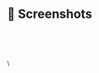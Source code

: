 # 🌄 Screenshots

&#x20;  &#x20;

<figure><img src="https://github.com/tomatophp/filament-pos/raw/master/arts/print.png" alt=""><figcaption></figcaption></figure>

<figure><img src="https://github.com/tomatophp/filament-pos/raw/master/arts/notification.png" alt=""><figcaption></figcaption></figure>

<figure><img src="https://github.com/tomatophp/filament-pos/raw/master/arts/checkout.png" alt=""><figcaption></figcaption></figure>

<figure><img src="https://github.com/tomatophp/filament-pos/raw/master/arts/cart.png" alt=""><figcaption></figcaption></figure>

<figure><img src="https://github.com/tomatophp/filament-pos/raw/master/arts/home.png" alt=""><figcaption></figcaption></figure>

\
